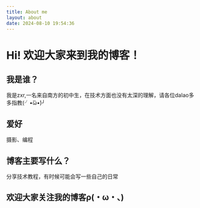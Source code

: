 ```yaml
---
title: About me
layout: about
date: 2024-08-10 19:54:36
---
```

# Hi! 欢迎大家来到我的博客！
## 我是谁？
我是zxr,一名来自南方的初中生，在技术方面也没有太深的理解，请各位dalao多多指教(╯•̀ὤ•́)╯
## 爱好
摄影、编程
## 博客主要写什么？
分享技术教程，有时候可能会写一些自己的日常
## 欢迎大家关注我的博客ρ(・ω・、)
